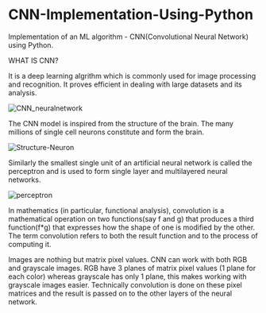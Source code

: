 # CNN-Implementation-Using-Python
Implementation of an ML algorithm - CNN(Convolutional Neural Network) using Python.

WHAT IS CNN?

It is a deep learning algrithm which is commonly used for image processing and recognition.
It proves efficient in dealing with large datasets and its analysis.

![CNN_neuralnetwork](https://user-images.githubusercontent.com/84243839/178183853-480d76bf-26eb-4a26-98f3-fa7c1c4fb1d9.png)

The CNN model is inspired from the structure of the brain. The many millions of single cell neurons
constitute and form the brain.

![Structure-Neuron](https://user-images.githubusercontent.com/84243839/178189472-059eaa46-b283-4139-8e06-e6ce41fa354b.jpg)


Similarly the smallest single unit of an artificial neural network is called the perceptron and is
used to form single layer and multilayered neural networks.

![perceptron](https://user-images.githubusercontent.com/84243839/178183839-d2bacbb2-644c-445a-a096-9e3ae7aec85a.png)



In mathematics (in particular, functional analysis), convolution is a mathematical operation on 
two functions(say f and g) that produces a third function(f*g) that expresses how the shape of one
is modified by the other. The term convolution refers to both the result function and to the process
of computing it.

Images are nothing but matrix pixel values. CNN can work with both RGB and grayscale images. RGB have
3 planes of matrix pixel values (1 plane for each color) whereas grayscale has only 1 plane, this makes
working with grayscale images easier. 
Technically convolution is done on these pixel matrices and the result is passed on to the other layers
of the neural network.





